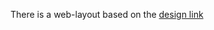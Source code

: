 There is a web-layout based on the [design link](https://www.figma.com/file/GwRmx1FJ31evTNq6hpCpCs/Amazing-Mountain?node-id=0%3A1)
